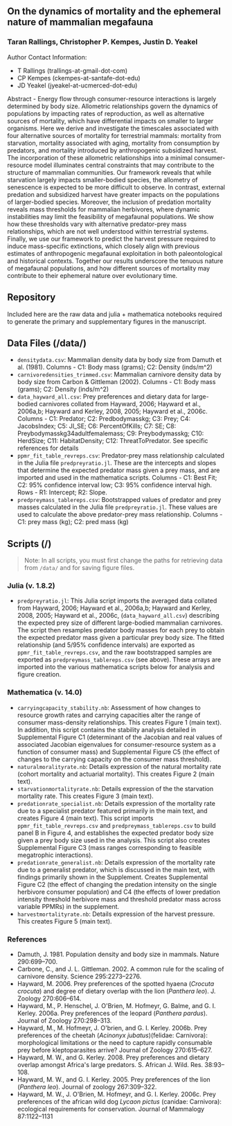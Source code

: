 ## On the dynamics of mortality and the ephemeral nature of mammalian megafauna
### Taran Rallings, Christopher P. Kempes, Justin D. Yeakel

Author Contact Information:   
- T Rallings (trallings-at-gmail-dot-com)  
- CP Kempes (ckempes-at-santafe-dot-edu)  
- JD Yeakel (jyeakel-at-ucmerced-dot-edu)  

Abstract - Energy flow through consumer-resource interactions is largely determined by body size. Allometric relationships govern the dynamics of populations by impacting rates of reproduction, as well as alternative sources of mortality, which have differential impacts on smaller to larger organisms. Here we derive and investigate the timescales associated with four alternative sources of mortality for terrestrial mammals: mortality from starvation, mortality associated with aging, mortality from consumption by predators, and mortality introduced by anthropogenic subsidized harvest. The incorporation of these allometric relationships into a minimal consumer-resource model illuminates central constraints that may contribute to the structure of mammalian communities. Our framework reveals that while starvation largely impacts smaller-bodied species, the allometry of senescence is expected to be more difficult to observe. In contrast, external predation and subsidized harvest have greater impacts on the populations of larger-bodied species. Moreover, the inclusion of predation mortality reveals mass thresholds for mammalian herbivores, where dynamic instabilities may limit the feasibility of megafaunal populations. We show how these thresholds vary with alternative predator-prey mass relationships, which are not well understood within terrestrial systems. Finally, we use our framework to predict the harvest pressure required to induce mass-specific extinctions, which closely align with previous estimates of anthropogenic megafaunal exploitation in both paleontological and historical contexts. Together our results underscore the tenuous nature of megafaunal populations, and how different sources of mortality may contribute to their ephemeral nature over evolutionary time.


## Repository
Included here are the raw data and julia + mathematica notebooks required to generate the primary and supplementary figures in the manuscript.

## Data Files (/data/)
*   `densitydata.csv`: Mammalian density data by body size from Damuth et al. (1981). Columns - C1: Body mass (grams); C2: Density (inds/m^2)  
*   `carnivoredensities_trimmed.csv`: Mammalian carnivore density data by body size from Carbon & Gittleman (2002). Columns - C1: Body mass (grams); C2: Density (inds/m^2)  
*   `data_hayward_all.csv`: Prey preferences and dietary data for large-bodied carnivores collated from Hayward, 2006; Hayward et al., 2006a,b; Hayward and Kerley, 2008, 2005; Hayward et al., 2006c. Columns - C1: Predator; C2: Predbodymasskg; C3: Prey; C4: JacobsIndex; C5: JI_SE; C6: PercentOfKills; C7: SE; C8: Preybodymasskg34adultfemalemass; C9: Preybodymasskg; C10: HerdSize; C11: HabitatDensity; C12: ThreatToPredator. See specific references for details
*   `ppmr_fit_table_revreps.csv`: Predator-prey mass relationship calculated in the Julia file `predpreyratio.jl`. These are the intercepts and slopes that determine the expected predator mass given a prey mass, and are imported and used in the mathematica scripts. Columns - C1: Best Fit; C2: 95% confidence interval low; C3: 95% confidence interval high. Rows - R1: Intercept; R2: Slope.  
*   `predpreymass_tablereps.csv`: Bootstrapped values of predator and prey masses calculated in the Julia file `predpreyratio.jl`. These values are used to calculate the above predator-prey mass relationship. Columns - C1: prey mass (kg); C2: pred mass (kg)

## Scripts (/)
>   Note: In all scripts, you must first change the paths for retrieving data from `/data/` and for saving figure files.

### Julia (v. 1.8.2)
*   `predpreyratio.jl`: This Julia script imports the averaged data collated from Hayward, 2006; Hayward et al., 2006a,b; Hayward and Kerley, 2008, 2005; Hayward et al., 2006c, (`data_hayward_all.csv`) describing the expected prey size of different large-bodied mammalian carnivores. The script then resamples predator body masses for each prey to obtain the expected predator mass given a particular prey body size. The fitted relationship (and 5/95% confidence intervals) are exported as `ppmr_fit_table_revreps.csv`, and the raw bootstrapped samples are exported as `predpreymass_tablereps.csv` (see above). These arrays are imported into the various mathematica scripts below for analysis and figure creation. 

### Mathematica (v. 14.0)

*   `carryingcapacity_stability.nb`: Assessment of how changes to resource growth rates and carrying capacities alter the range of consumer mass-density relationships. This creates Figure 1 (main text). In addition, this script contains the stability analysis detailed in Supplemental Figure C1 (determinant of the Jacobian and real values of associated Jacobian eigenvalues for consumer-resource system as a function of consumer mass) and Supplemental Figure C5 (the effect of changes to the carrying capacity on the consumer mass threshold).  
*   `naturalmoralityrate.nb`: Details expression of the natural mortality rate (cohort mortality and actuarial mortality). This creates Figure 2 (main text).  
*   `starvationmortalityrate.nb`: Details expression of the the starvation mortality rate. This creates Figure 3 (main text).  
*   `predationrate_specialist.nb`: Details expression of the mortality rate due to a specialist predator featured primarily in the main text, and creates Figure 4 (main text). This script imports `ppmr_fit_table_revreps.csv` and `predpreymass_tablereps.csv` to build panel B in Figure 4, and establishes the expected predator body size given a prey body size used in the analysis. This script also creates Supplemental Figure C3 (mass ranges corresponding to feasible megatrophic interactions).
*   `predationrate_generalist.nb`:  Details expression of the mortality rate due to a generalist predator, which is discussed in the main text, with findings primarily shown in the Supplement. Creates Supplemental Figure C2 (the effect of changing the predation intensity on the single herbivore consumer population) and C4 (the effects of lower predation intensity threshold herbivore mass and threshold predator mass across variable PPMRs) in the supplement. 
*   `harvestmortalityrate.nb`: Details expression of the harvest pressure. This creates Figure 5 (main text).   


### References
*   Damuth, J. 1981. Population density and body size in mammals. Nature 290:699–700.  
*   Carbone, C., and J. L. Gittleman. 2002. A common rule for the scaling of carnivore density. Science 295:2273–2276.
*   Hayward, M. 2006. Prey preferences of the spotted hyaena (*Crocuta crocuta*) and degree of dietary overlap with the lion (*Panthera leo*). J. Zoology 270:606–614.  
*   Hayward, M., P. Henschel, J. O'Brien, M. Hofmeyr, G. Balme, and G. I. Kerley. 2006a. Prey preferences of the leopard (*Panthera pardus*). Journal of Zoology 270:298–313.  
*   Hayward, M., M. Hofmeyr, J. O'brien, and G. I. Kerley. 2006b. Prey preferences of the cheetah (*Acinonyx jubatus*)(felidae: Carnivora): morphological limitations or the need to capture rapidly consumable prey before kleptoparasites arrive? Journal of Zoology 270:615–627.  
*   Hayward, M. W., and G. Kerley. 2008. Prey preferences and dietary overlap amongst Africa's large predators. S. African J. Wild. Res. 38:93–108.  
*   Hayward, M. W., and G. I. Kerley. 2005. Prey preferences of the lion (*Panthera leo*). Journal of zoology 267:309–322.  
*   Hayward, M. W., J. O'Brien, M. Hofmeyr, and G. I. Kerley. 2006c. Prey preferences of the african wild dog *Lycaon pictus* (canidae: Carnivora): ecological requirements for conservation. Journal of Mammalogy 87:1122–1131  